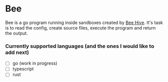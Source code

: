 # Bee

Bee is a go program running inside sandboxes created by [Bee Hive](https://github.com/senicko/bee-hive). It's task is to
read the config, create source files, execute the program and return the output.

### Currently supported languages (and the ones I would like to add next)

- [ ] go (work in progress)
- [ ] typescript
- [ ] rust
